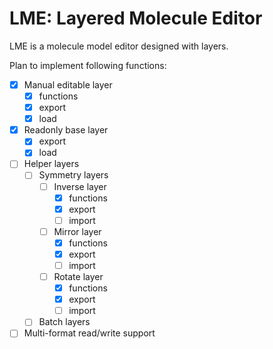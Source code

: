 # LME: Layered Molecule Editor

LME is a molecule model editor designed with layers.

Plan to implement following functions:

- [x] Manual editable layer
  - [x] functions
  - [x] export
  - [x] load
- [x] Readonly base layer
  - [x] export
  - [x] load
- [ ] Helper layers
  - [ ] Symmetry layers
    - [ ] Inverse layer
      - [x] functions
      - [x] export
      - [ ] import
    - [ ] Mirror layer
      - [x] functions
      - [x] export
      - [ ] import
    - [ ] Rotate layer 
      - [x] functions
      - [x] export
      - [ ] import
  - [ ] Batch layers
- [ ] Multi-format read/write support
